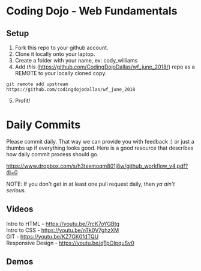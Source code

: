 # Coding Dojo - Web Fundamentals

## Setup
 1. Fork this repo to your github account.
 2. Clone it locally onto your laptop.
 3. Create a folder with your name, ex: cody_williams
 4. Add *this* (https://github.com/CodingDojoDallas/wf_june_2018/) repo as a REMOTE to your locally cloned copy.
```
git remote add upstream https://github.com/codingdojodallas/wf_june_2018
```
 5. Profit!
# Daily Commits

Please commit daily. That way we can provide you with feedback :) or just a thumbs up if everything looks good. Here is a good resource that describes how daily commit process should go.

https://www.dropbox.com/s/h3texmoqm801j8w/github_workflow_v4.pdf?dl=0

NOTE: If you don't get in at least one pull request daily, then *_ya ain't serious_*.

## Videos
Intro to HTML - https://youtu.be/7rcK7oYGBtg <br>
Intro to CSS - https://youtu.be/nTk0V7ghzXM <br>
GIT - https://youtu.be/KZ7GK0fdTQU <br>
Responsive Design - https://youtu.be/qTpOIpquSv0 <br>

## Demos

